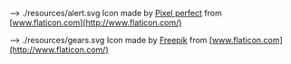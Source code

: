 --> ./resources/alert.svg
Icon made by [Pixel perfect](https://www.flaticon.com/authors/pixel-perfect) from [www.flaticon.com](http://www.flaticon.com/)

--> ./resources/gears.svg
Icon made by [Freepik](https://www.flaticon.com/authors/freepik) from [www.flaticon.com](http://www.flaticon.com/)
